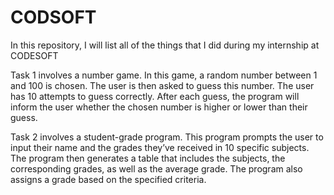 # CODSOFT
In this repository, I will list all of the things that I did during my internship at CODESOFT

Task 1 involves a number game. In this game, a random number between 1 and 100 is chosen. The user is then asked to guess this number. The user has 10 attempts to guess correctly. After each guess, the program will inform the user whether the chosen number is higher or lower than their guess.

Task 2 involves a student-grade program. This program prompts the user to input their name and the grades they’ve received in 10 specific subjects. The program then generates a table that includes the subjects, the corresponding grades, as well as the average grade. The program also assigns a grade based on the specified criteria.
